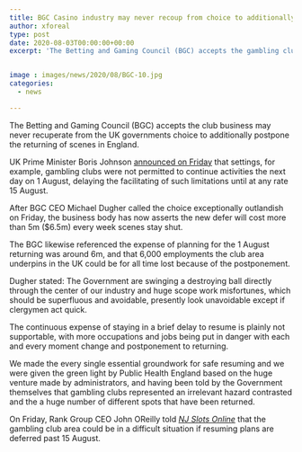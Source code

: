 ```yaml
---
title: BGC Casino industry may never recoup from choice to additionally postpone reopening
author: xforeal 
type: post
date: 2020-08-03T00:00:00+00:00
excerpt: 'The Betting and Gaming Council (BGC) accepts the gambling club industry may never recoup from the UK governments choice to additionally postpone the resuming of settings in England '


image : images/news/2020/08/BGC-10.jpg
categories:
  - news

---
```

The Betting and Gaming Council (BGC) accepts the club business may never recuperate from the UK governments choice to additionally postpone the returning of scenes in England. 

UK Prime Minister Boris Johnson [announced on Friday][1] that settings, for example, gambling clubs were not permitted to continue activities the next day on 1 August, delaying the facilitating of such limitations until at any rate 15 August. 

After BGC CEO Michael Dugher called the choice exceptionally outlandish on Friday, the business body has now asserts the new defer will cost more than 5m ($6.5m) every week scenes stay shut. 

The BGC likewise referenced the expense of planning for the 1 August returning was around 6m, and that 6,000 employments the club area underpins in the UK could be for all time lost because of the postponement. 

Dugher stated: The Government are swinging a destroying ball directly through the center of our industry and huge scope work misfortunes, which should be superfluous and avoidable, presently look unavoidable except if clergymen act quick. 

The continuous expense of staying in a brief delay to resume is plainly not supportable, with more occupations and jobs being put in danger with each and every moment change and postponement to returning. 

We made the every single essential groundwork for safe resuming and we were given the green light by Public Health England based on the huge venture made by administrators, and having been told by the Government themselves that gambling clubs represented an irrelevant hazard contrasted and the a huge number of different spots that have been returned. 

On Friday, Rank Group CEO John OReilly told _[NJ Slots Online][1]_ that the gambling club area could be in a difficult situation if resuming plans are deferred past 15 August.

 [1]: #